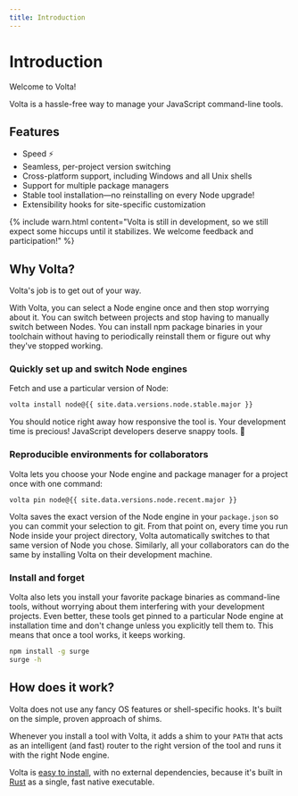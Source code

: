 ```yaml
---
title: Introduction
---
```


# Introduction

Welcome to Volta!

Volta is a hassle-free way to manage your JavaScript command-line tools.

## Features

- Speed ⚡
- Seamless, per-project version switching
- Cross-platform support, including Windows and all Unix shells
- Support for multiple package managers
- Stable tool installation—no reinstalling on every Node upgrade!
- Extensibility hooks for site-specific customization

{% include warn.html content="Volta is still in development, so we still expect some hiccups until it stabilizes. We welcome feedback and participation!" %}

## Why Volta?

Volta's job is to get out of your way.

With Volta, you can select a Node engine once and then stop worrying about it. You can switch between projects and stop having to manually switch between Nodes. You can install npm package binaries in your toolchain without having to periodically reinstall them or figure out why they've stopped working.

### Quickly set up and switch Node engines

Fetch and use a particular version of Node:
```sh
volta install node@{{ site.data.versions.node.stable.major }}
```
You should notice right away how responsive the tool is. Your development time is precious! JavaScript developers deserve snappy tools. 🙂

### Reproducible environments for collaborators

Volta lets you choose your Node engine and package manager for a project once with one command:
```
volta pin node@{{ site.data.versions.node.recent.major }}
```
Volta saves the exact version of the Node engine in your `package.json` so you can commit your selection to git. From that point on, every time you run Node inside your project directory, Volta automatically switches to that same version of Node you chose. Similarly, all your collaborators can do the same by installing Volta on their development machine.

### Install and forget

Volta also lets you install your favorite package binaries as command-line tools, without worrying about them interfering with your development projects. Even better, these tools get pinned to a particular Node engine at installation time and don't change unless you explicitly tell them to. This means that once a tool works, it keeps working.
```sh
npm install -g surge
surge -h
```

## How does it work?

Volta does not use any fancy OS features or shell-specific hooks. It's built on the simple, proven approach of shims.

Whenever you install a tool with Volta, it adds a shim to your `PATH` that acts as an intelligent (and fast) router to the right version of the tool and runs it with the right Node engine.

Volta is [easy to install](./getting-started/), with no external dependencies, because it's built in [Rust](https://www.rust-lang.org/) as a single, fast native executable.
